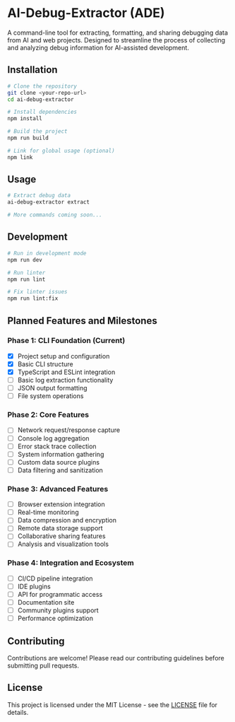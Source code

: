 # AI-Debug-Extractor (ADE)

A command-line tool for extracting, formatting, and sharing debugging data from AI and web projects. Designed to streamline the process of collecting and analyzing debug information for AI-assisted development.

## Installation

```bash
# Clone the repository
git clone <your-repo-url>
cd ai-debug-extractor

# Install dependencies
npm install

# Build the project
npm run build

# Link for global usage (optional)
npm link
```

## Usage

```bash
# Extract debug data
ai-debug-extractor extract

# More commands coming soon...
```

## Development

```bash
# Run in development mode
npm run dev

# Run linter
npm run lint

# Fix linter issues
npm run lint:fix
```

## Planned Features and Milestones

### Phase 1: CLI Foundation (Current)
- [x] Project setup and configuration
- [x] Basic CLI structure
- [x] TypeScript and ESLint integration
- [ ] Basic log extraction functionality
- [ ] JSON output formatting
- [ ] File system operations

### Phase 2: Core Features
- [ ] Network request/response capture
- [ ] Console log aggregation
- [ ] Error stack trace collection
- [ ] System information gathering
- [ ] Custom data source plugins
- [ ] Data filtering and sanitization

### Phase 3: Advanced Features
- [ ] Browser extension integration
- [ ] Real-time monitoring
- [ ] Data compression and encryption
- [ ] Remote data storage support
- [ ] Collaborative sharing features
- [ ] Analysis and visualization tools

### Phase 4: Integration and Ecosystem
- [ ] CI/CD pipeline integration
- [ ] IDE plugins
- [ ] API for programmatic access
- [ ] Documentation site
- [ ] Community plugins support
- [ ] Performance optimization

## Contributing

Contributions are welcome! Please read our contributing guidelines before submitting pull requests.

## License

This project is licensed under the MIT License - see the [LICENSE](LICENSE) file for details. 